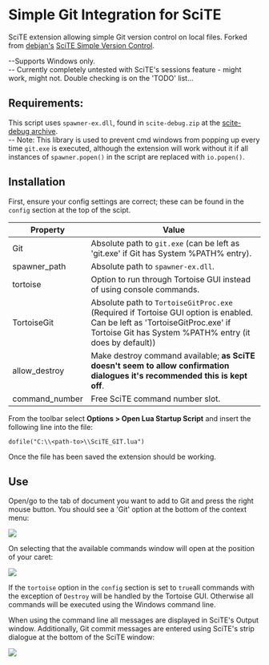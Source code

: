 Simple Git Integration for SciTE
===

SciTE extension allowing simple Git version control on local files. Forked from [debjan's](https://github.com/debjan) [SciTE Simple Version Control](https://github.com/debjan/scite-simple-version-control).

--Supports Windows only.  
-- Currently completely untested with SciTE's sessions feature - might work, might not. Double checking is on the 'TODO' list...

Requirements:
---
This script uses `spawner-ex.dll`, found in `scite-debug.zip` at the [scite-debug archive](http://files.luaforge.net/releases/scitedebug/scitedebug/0.9.1).  
-- Note: This library is used to prevent cmd windows from popping up every time `git.exe` is executed, although the extension will work without it if all instances of `spawner.popen()` in the script are replaced with `io.popen()`.

Installation
---
First, ensure your config settings are correct; these can be found in the `config` section at the top of the scipt.

|Property|Value|
|-------|-----|
|Git|Absolute path to  `git.exe`  (can be left as 'git.exe' if Git has System %PATH% entry).|
|spawner_path|Absolute path to `spawner-ex.dll`.|
|tortoise|Option to run through Tortoise GUI instead of using console commands.|
|TortoiseGit|Absolute path to `TortoiseGitProc.exe`  (Required if Tortoise GUI option is enabled. Can be left as 'TortoiseGitProc.exe' if Tortoise Git has System %PATH% entry (it does by default))|
|allow_destroy|Make destroy command available; **as SciTE doesn't seem to allow confirmation dialogues it's recommended this is kept off**.|
|command_number|Free SciTE command number slot.|

From the toolbar select **Options > Open Lua Startup Script** and insert the following line into the file:

`dofile("C:\\<path-to>\\SciTE_GIT.lua")`

Once the file has been saved the extension should be working.

Use
---
Open/go to the tab of document you want to add to Git and press the right mouse button. You should see a 'Git' option at the bottom of the context menu:

![](http://i.imgur.com/9bYFhqt.png)

On selecting that the available commands window will open at the position of your caret:

![](http://i.imgur.com/TOHswrE.png)



If the `tortoise` option in the `config` section is set to `true`all commands with the exception of `Destroy` will be handled by the Tortoise GUI. Otherwise all commands will be executed using the Windows command line.

When using the command line all messages are displayed in SciTE's Output window. Additionally, Git commit messages are entered using SciTE's strip dialogue at the bottom of the SciTE window:

![](http://i.imgur.com/IzLqVqq.png)
